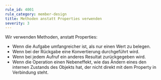 ```yaml
---
rule_id: 4001
rule_category: member-design
title: Methoden anstatt Properties verwenden
severity: 3
---
```

Wir verwenden Methoden, anstatt Properties:
* Wenn die Aufgabe umfangreicher ist, als nur einen Wert zu belegen.
* Wenn bei der Rückgabe eine Konvertierung durchgeführt wird.
* Wenn bei jedem Aufruf ein anderes Resultat zurückgegeben wird.
* Wenn die Operation einen Nebeneffekt, wie das Ändern eines den internen Zustands des Objekts hat, der nicht direkt mit dem Property in Verbindung steht.
